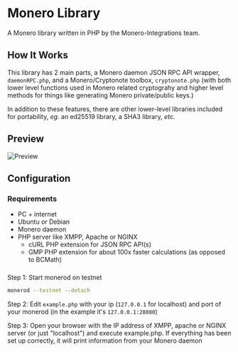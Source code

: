 # Monero Library
A Monero library written in PHP by the Monero-Integrations team.

## How It Works
This library has 2 main parts, a Monero daemon JSON RPC API wrapper, `daemonRPC.php`, and a Monero/Cryptonote toolbox, `cryptonote.php` (with both lower level functions used in Monero related cryptograhy and higher level methods for things like generating Monero private/public keys.)

In addition to these features, there are other lower-level libraries included for portability, *eg.* an ed25519 library, a SHA3 library, *etc.*

## Preview
![Preview](https://user-images.githubusercontent.com/4107993/37871070-c2ab36a8-2f99-11e8-9860-bc208230e47e.png)

## Configuration
### Requirements
 - PC + internet
 - Ubuntu or Debian
 - Monero daemon
 - PHP server like XMPP, Apache or NGINX
    - cURL PHP extension for JSON RPC API(s)
    - GMP PHP extension for about 100x faster calculations (as opposed to BCMath)
 
###

Step 1: Start monerod on testnet
```bash
monerod --testnet --detach
```

Step 2: Edit `example.php` with your ip (`127.0.0.1` for localhost) and port of your monerod (in the example it's `127.0.0.1:28080`)

Step 3: Open your browser with the IP address of XMPP, apache or NGINX server (or just "localhost") and execute example.php.  If everything has been set up correctly, it will print information from your Monero daemon
